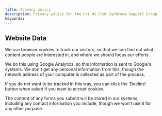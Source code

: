 ```yaml
---
title: Privacy policy
description: Privacy policy for the Cri du Chat Syndrome Support Group website
keywords:
---
```


## Website Data

We use browser cookies to track our visitors, so that we can find out what content
people are interested in, and where we should focus our efforts. 

We do this using Google Analytics, so this information is sent to Google's systems. 
We don't get any personal information from this, though the network address 
of your computer is collected as part of the process.

If you do not want to be tracked in this way, you can click the 'Decline' button
when asked if you want to accept cookies.

The content of any forms you submit will be stored in our systems, including any
contact information you include, though we won't use it for any other purpose.